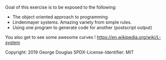 Goal of this exercise is to be exposed to the following:

  - The object oriented approach to programming
  - Lindenmayer systems.  Amazing variety from simple rules.
  - Using one program to generate code for another (postscript output)

You also get to see some awesome curves !
https://en.wikipedia.org/wiki/L-system

Copyright: 2019 George Douglas
SPDX-License-Identifier: MIT
